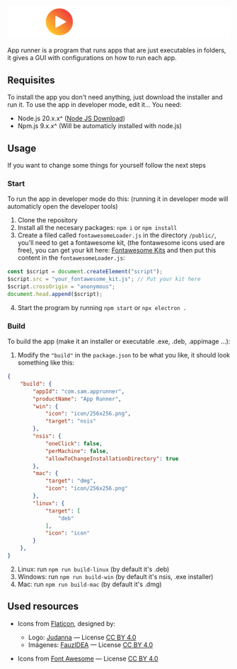 ![App Runner](./icon/horizontal.png)

App runner is a program that runs apps that are just executables in folders, it gives a GUI with configurations on how to run each app.

## Requisites
To install the app you don't need anything, just download the installer and run it.
To use the app in developer mode, edit it... You need:

- Node.js 20.x.x^ ([Node JS Download](https://nodejs.org/en/download))
- Npm.js 9.x.x^ (Will be automaticly installed with node.js)

## Usage
If you want to change some things for yourself follow the next steps

### Start
To run the app in developer mode do this: (running it in developer mode will automaticly open the developer tools)

1. Clone the repository
2. Install all the necesary packages: `npm i` or `npm install`
3. Create a filed called `fontawesomeLoader.js` in the directory `/public/`, you'll need to get a fontawesome kit, (the fontawesome icons used are free), you can get your kit here: [Fontawesome Kits](https://fontawesome.com/kits) and then put this content in the `fontawesomeLoader.js`:
```js
const $script = document.createElement("script");
$script.src = "your_fontawesome_kit.js"; // Put your kit here
$script.crossOrigin = "anonymous";
document.head.append($script);
```
4. Start the program by running `npm start` or `npx electron .`

### Build
To build the app (make it an installer or executable .exe, .deb, .appimage ...):

1. Modify the `"build"` in the `package.json` to be what you like, it should look something like this:
```json
{
    "build": {
        "appId": "com.sam.apprunner",
        "productName": "App Runner",
        "win": {
            "icon": "icon/256x256.png",
            "target": "nsis"
        },
        "nsis": {
            "oneClick": false,
            "perMachine": false,
            "allowToChangeInstallationDirectory": true
        },
        "mac": {
            "target": "dmg",
            "icon": "icon/256x256.png"
        },
        "linux": {
            "target": [
                "deb"
            ],
            "icon": "icon"
        }
    },
}
```
2. Linux: run `npm run build-linux` (by default it's .deb)
3. Windows: run `npm run build-win` (by default it's nsis, .exe installer)
4. Mac: run `npm run build-mac` (by default it's .dmg)

## Used resources

- Icons from [Flaticon](https://www.flaticon.com/), designed by:
  - Logo: [Judanna](https://www.flaticon.com/authors/judanna) — License [CC BY 4.0](https://creativecommons.org/licenses/by/4.0/)
  - Imágenes: [FauzIDEA](https://www.flaticon.com/authors/fauzidea) — License [CC BY 4.0](https://creativecommons.org/licenses/by/4.0/)

- Icons from [Font Awesome](https://fontawesome.com/) — License [CC BY 4.0](https://creativecommons.org/licenses/by/4.0/)
